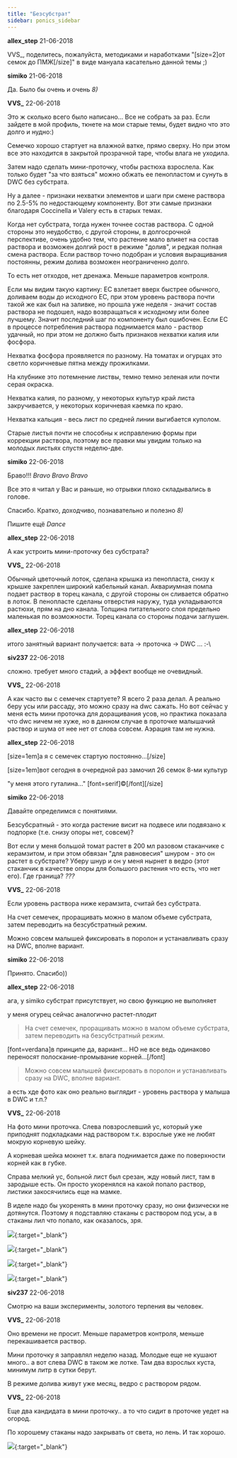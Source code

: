 ```yaml
---
title: "Безсубстрат"
sidebar: ponics_sidebar
---
```


**allex_step** 21-06-2018

VVS_, поделитесь, пожалуйста, методиками и наработками "[size=2]от семок до ПМЖ[/size]" в виде мануала касательно данной темы ;) 


**simiko** 21-06-2018

Да. Было бы очень и очень *8)*


**VVS_** 22-06-2018

Это ж сколько всего было написано... Все не собрать за раз. Если зайдете в мой профиль, ткнете на мои старые темы, будет видно что это долго и нудно:)

Семечко хорошо стартует на влажной ватке, прямо сверху. Но при этом все это находится в закрытой прозрачной таре, чтобы влага не уходила.

Затем надо сделать мини-проточку, чтобы растюха взрослела. Как только будет "за что взяться" можно обжать ее пенопластом и сунуть в DWC без субстрата.

Ну а далее - признаки нехватки элементов и шаги при смене раствора по 2.5-5% по недостающему компоненту. Вот эти самые признаки благодаря Coccinella и Valery есть в старых темах.

Когда нет субстрата, тогда нужен точнее состав раствора. С одной стороны это неудобство, с другой стороны, в долгосрочной перспективе, очень удобно тем, что растение мало влияет на состав раствора и возможен долгий рост в режиме "долив", и редкая полная смена раствора. Если раствор точно подобран и условия выращивания постоянны, режим долива возможен неограниченно долго.

То есть нет отходов, нет дренажа. Меньше параметров контроля.

Если мы видим такую картину: ЕС взлетает вверх быстрее обычного, доливаем воды до исходного ЕС, при этом уровень раствора почти такой же как был на заливке, но прошла уже неделя - значит состав раствора не подошел, надо возвращаться к исходному или более лучшему. Значит последний шаг по компоненту был ошибочен. Если ЕС в процессе потребления раствора поднимается мало - раствор удачный, но при этом не должно быть признаков нехватки калия или фосфора.

Нехватка фосфора проявляется по разному. На томатах и огурцах это светло коричневые пятна между прожилками.

На клубнике это потемнение листвы, темно темно зеленая или почти серая окраска.

Нехватка калия, по разному, у некоторых культур край листа закручивается, у некоторых коричневая каемка по краю.

Нехватка кальция - весь лист по средней линии выгибается куполом.

Старые листья почти не способны к исправлению формы при коррекции раствора, поэтому все правки мы увидим только на молодых листьях спустя неделю-две.


**simiko** 22-06-2018

 Браво!!! *Bravo* *Bravo* *Bravo*

Все это я читал у Вас и раньше, но отрывки плохо складывались в голове. 

Спасибо. Кратко, доходчиво, познавательно и полезно *8)*

Пишите ещё *Dance*


**allex_step** 22-06-2018

А как устроить мини-проточку без субстрата?


**VVS_** 22-06-2018

Обычный цветочный лоток, сделана крышка из пенопласта, снизу к крышке закреплен широкий кабельный канал. Аквариумная помпа подает раствор в торец канала, с другой стороны он сливается обратно в лоток. В пенопласте сделаны отверстия наружу, туда укладываются растюхи, прям на дно канала. Толщина питательного слоя предельно маленькая по возможности. Торец канала со стороны подачи заглушен.


**allex_step** 22-06-2018

итого занятный вариант получается: вата -&gt; проточка -&gt; DWC ... :-\ 


**siv237** 22-06-2018

сложно. требует много стадий, а эффект вообще не очевидный.


**VVS_** 22-06-2018

А как часто вы с семечек стартуете? Я всего 2 раза делал. А реально беру усы или рассаду, это можно сразу на dwc сажать. Но вот сейчас у меня есть мини проточка для доращивания усов, но практика показала что dwc ничем не хуже, но в данном случае в проточке малышачий раствор и шума от нее нет от слова совсем. Аэрация там не нужна.


**allex_step** 22-06-2018

[size=1em]а я с семечек стартую постоянно...[/size]

[size=1em]вот сегодня в очередной раз замочил 26 семок 8-ми культур

"у меня этого гуталина..." [font=serif]©[/font][/size]


**simiko** 22-06-2018

Давайте определимся с понятиями. 

Безсубсратный - это когда растение висит на подвесе или подвязано к подпорке (т.е. снизу опоры нет, совсем)? 

Вот если у меня большой томат растет в 200 мл разовом стаканчике с керамзитом, и при этом обвязан "для равновесия" шнуром - это он растет в субстрате? Уберу шнур и он у меня нырнет в ведро (этот стаканчик в качестве опоры для большого растения что есть, что нет его). Где граница? *???*


**VVS_** 22-06-2018

Если уровень раствора ниже керамзита, считай без субстрата.

На счет семечек, проращивать можно в малом объеме субстрата, затем переводить на безсубстратный режим.

Можно совсем малышей фиксировать в поролон и устанавливать сразу на DWC, вполне вариант.


**simiko** 22-06-2018

Принято. Спасибо))


**allex_step** 22-06-2018

ага, у simiko субстрат присутствует, но свою функцию не выполняет

у меня огурец сейчас аналогично растет-плодит

> На счет семечек, проращивать можно в малом объеме субстрата, затем переводить на безсубстратный режим.

[font=verdana]в принципе да, вариант... НО не все ведь одинаково переносят полоскание-промывание корней...[/font]

> Можно совсем малышей фиксировать в поролон и устанавливать сразу на DWC, вполне вариант.

а есть хде фото как оно реально выглядит - уровень раствора у малыша в DWC и т.п.?


**VVS_** 22-06-2018

На фото мини проточка. Слева повзрослевший ус, который уже приподнят подкладками над раствором т.к. взрослые уже не любят мокрую корневую шейку. 

А корневая шейка мокнет т.к. влага поднимается даже по поверхности корней как в губке.

Справа мелкий ус, больной лист был срезан, жду новый лист, там в зародыше есть. Он просто укоренялся на какой попало раствор, листики закосячились еще на мамке.

В иделе надо бы укоренять в мини проточку сразу, но они физически не дотянутся. Поэтому я подставляю стаканы с раствором под усы, а в стаканы лил что попало, как оказалось, зря. 

[![](/attachimages/18960_IMG_20180622_183630.jpg)](https://t.me/ponics_ru_files/0){:target="_blank"}

[![](/attachimages/18962_IMG_20180622_183641.jpg)](https://t.me/ponics_ru_files/1){:target="_blank"}

[![](/attachimages/18964_IMG_20180622_183709.jpg)](https://t.me/ponics_ru_files/2){:target="_blank"}

[![](/attachimages/18966_IMG_20180622_183751.jpg)](https://t.me/ponics_ru_files/3){:target="_blank"}

**siv237** 22-06-2018

Смотрю на ваши эксперименты, золотого терпения вы человек.


**VVS_** 22-06-2018

Оно времени не просит. Меньше параметров контроля, меньше перекашивается раствор.

Мини проточку я заправлял неделю назад. Молодые еще не кушают много.. а вот слева DWC в таком же лотке. Там два взрослых куста, минимум литр в сутки берут.

В режиме долива живут уже месяц, ведро с раствором рядом.


**VVS_** 22-06-2018

Еще два кандидата в мини проточку.. а то что сидит в проточке уедет на огород.

По хорошему стаканы надо закрывать от света, но лень. И так хорошо.

[![](/attachimages/18968_IMG_20180622_191236.jpg)](https://t.me/ponics_ru_files/0){:target="_blank"}

